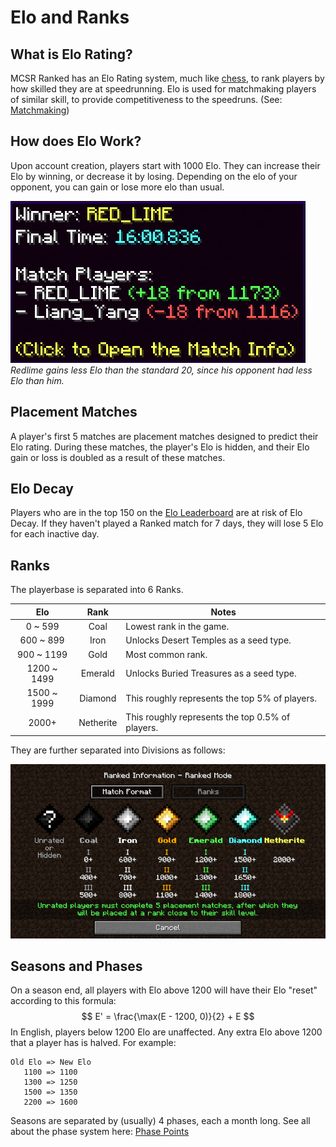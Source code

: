 # Elo and Ranks

## What is Elo Rating?

MCSR Ranked has an Elo Rating system, much like [chess](https://www.chess.com/terms/elo-rating-chess), to rank players by how skilled they are at speedrunning. Elo is used for matchmaking players of similar skill, to provide competitiveness to the speedruns. (See: [Matchmaking](./matchmaking))

## How does Elo Work?

Upon account creation, players start with 1000 Elo. They can increase their Elo by winning, or decrease it by losing. Depending on the elo of your opponent, you can gain or lose more elo than usual.

![Example of Elo change](./img/elo_change.png)
*Redlime gains less Elo than the standard 20, since his opponent had less Elo than him.*

## Placement Matches

A player's first 5 matches are placement matches designed to predict their Elo rating. During these matches, the player's Elo is hidden, and their Elo gain or loss is doubled as a result of these matches.

## Elo Decay

Players who are in the top 150 on the [Elo Leaderboard](https://mcsrranked.com/stats) are at risk of Elo Decay. If they haven't played a Ranked match for 7 days, they will lose 5 Elo for each inactive day.

## Ranks

The playerbase is separated into 6 Ranks.

| Elo         | Rank      | Notes
| :---------: | :-------: | -----
| 0 ~ 599     | Coal      | Lowest rank in the game.
| 600 ~ 899   | Iron      | Unlocks Desert Temples as a seed type.
| 900 ~ 1199  | Gold      | Most common rank.
| 1200 ~ 1499 | Emerald   | Unlocks Buried Treasures as a seed type.
| 1500 ~ 1999 | Diamond   | This roughly represents the top 5% of players.
| 2000+       | Netherite | This roughly represents the top 0.5% of players.

They are further separated into Divisions as follows:

![Ranks and their divisions](./img/ranks_divisions.webp)

## Seasons and Phases

On a season end, all players with Elo above 1200 will have their Elo "reset" according to this formula:
$$
E' = \frac{\max(E - 1200, 0)}{2} + E
$$
In English, players below 1200 Elo are unaffected. Any extra Elo above 1200 that a player has is halved. For example:
```
Old Elo => New Elo
   1100 => 1100
   1300 => 1250
   1500 => 1350
   2200 => 1600
```

Seasons are separated by (usually) 4 phases, each a month long. See all about the phase system here: [Phase Points](../playoffs/phase_point.md)
